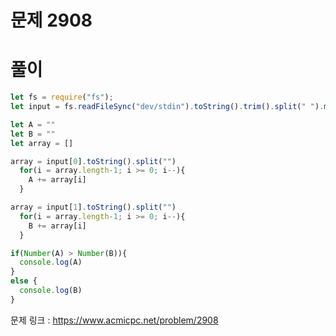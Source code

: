 # 문제 2908

# 풀이

```javascript
let fs = require("fs");
let input = fs.readFileSync("dev/stdin").toString().trim().split(" ").map(Number)

let A = ""
let B = ""
let array = []

array = input[0].toString().split("")
  for(i = array.length-1; i >= 0; i--){
    A += array[i]
  }

array = input[1].toString().split("")
  for(i = array.length-1; i >= 0; i--){
    B += array[i]
  }

if(Number(A) > Number(B)){
  console.log(A)
}
else {
  console.log(B)
}
```

문제 링크 : https://www.acmicpc.net/problem/2908